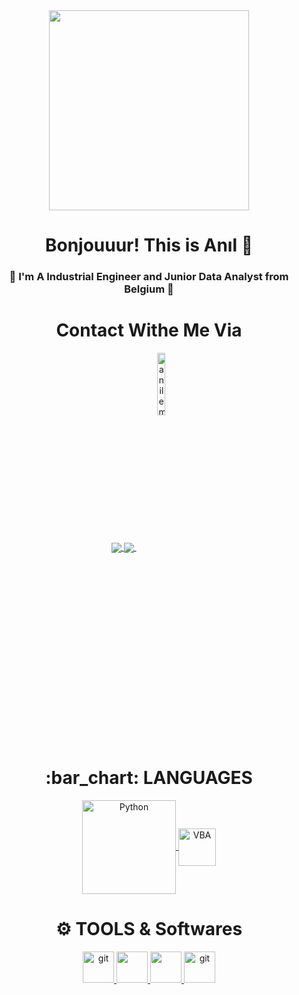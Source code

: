 <div align="center">
<img src="https://media.giphy.com/media/E6NrwcpefOIpkGgF8u/giphy.gif" width="320px">
</div>

<div align="center"> <h1 align="center"> Bonjouuur! This is Anıl 👋 </h1> </div>

<h3 align="center">💬 I'm A Industrial Engineer and Junior Data Analyst from Belgium 💬</h3>

<div align="center"> <h1 align="center"> Contact Withe Me Via </h1> </div>

<p align="center">
<a href="https://www.linkedin.com/in/anilfurkanembel">
  <img align="center" src="https://img.shields.io/badge/linkedin-%230077B5.svg?&style=for-the-badge&logo=linkedin&logoColor=white" />
</a>
<a href="mailto:anilembelwork@gmail.com">  
  <img align="center" src="https://img.shields.io/badge/gmail-f1f2f6.svg?&style=for-the-badge&logo=gmail&logoColor=red" />
</a>
<a href="https://github.com/anilembel">
  <img align="center" src="https://komarev.com/ghpvc/?username=anilembel" alt="anilembel"  width="16%"/>
</a>


<div align="center"> <h1 align="center"> :bar_chart: LANGUAGES </h1> </div>

<p align="center">
<a href="#" target="_blank"> <img align="center" src="https://download.logo.wine/logo/Python_(programming_language)/Python_(programming_language)-Logo.wine.png" alt="Python" width="150"/> </a>
  <a href="#" target="_blank"> <img align="center" src="https://ouzhang.me/talk/2019-dde-vba/featured.jpg" alt="VBA" height="60"/> </a>


  
</p>

<div align="center"> <h1 align="center"> ⚙ TOOLS & Softwares </h1> </div>

<p align="center">
<a href="#" target="_blank"> <img src="https://www.vectorlogo.zone/logos/git-scm/git-scm-icon.svg" alt="git" height="50"/> </a>
<a href="#" target="_blank"> <img src="https://upload.wikimedia.org/wikipedia/commons/thumb/b/b9/Slack_Technologies_Logo.svg/1280px-Slack_Technologies_Logo.svg.png" height="50"/> </a>
<a href="#" target="_blank"> <img src="https://assets-global.website-files.com/6257adef93867e50d84d30e2/636e0a6a49cf127bf92de1e2_icon_clyde_blurple_RGB.png" height="50"/> </a>
<a href="#" target="_blank"> <img src="https://upload.wikimedia.org/wikipedia/commons/4/4b/Tableau_Logo.png" alt="git" height="50"/> </a>
  
  
</p>
